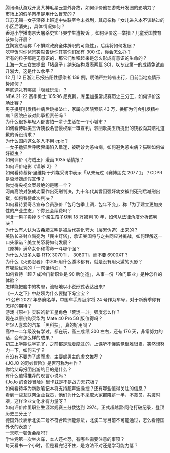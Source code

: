 腾讯确认游戏开发大神毛星云意外身故，如何评价他在游戏开发圈的影响力？  
市场上的假羊肉串是用什么冒充的？  
江苏无锡一女子深夜上班途中失联至今未找到，其母亲称「女儿进入本不该路过的小区后消失」，具体情况如何？  
香港小学播南京大屠杀史实吓哭学生遭投诉 ，如何评价这一举措？儿童爱国教育该如何开展？  
立陶宛总理称「不排除政府全体辞职的可能性」，后续将如何发展？  
吃早饭时你爸爸突然告诉你其实你们家有 300 亿，你会怎么办？  
所有的粒子都是无意识的，那它们堆积起来是怎么形成有意识的生命的？  
上海一大三女生提出「猪鼻子」纳米结构发表两篇 SCI，以专业第一的成绩免试直升浙大，这是什么水平？  
12 月 12 日浙江已报告阳性感染者 139 例，明确严控跨省出行，目前当地疫情形势如何？  
年底送礼有哪些「隐藏玩法」？  
NBA 21-22 赛季勇士 105:96 尼克斯，库里加冕常规赛历史三分王，如何评价这场比赛？  
男子换肝引发精神病后跳楼坠亡，家属向医院索赔 43 万，换肝为何会引发精神病？医院应该对此承担责任吗？  
为什么很多年轻人都害怕一辈子生活在一个小城市？  
如何看待耿美玉诉饶毅名誉侵权案一审宣判，驳回耿美玉所提出的饶毅向其赔礼道歉的诉讼请求？  
为什么国内这么多人不用 epic？  
一女子撸猫后呼吸衰竭陷入晕迷，被确诊为恙虫病，如何避免恙虫病？猫咪如何做好驱虫？  
如何评价《海贼王》漫画 1035 话情报？  
如何评价电影《误杀 2》？  
如何看待基努·里维斯于外媒采访中表示「从未玩过《赛博朋克 2077 》」？CDPR 是否涉嫌虚假宣传？  
你觉得央视文案最绝的是哪一个？  
河南高院对张成功案作出死刑判决，九十年代其曾因强奸幼女被判死刑后减刑出狱，如何看待此次判决？  
如何看待爱奇艺宣布会员涨价「包月包季上调，包年不变」，称「为了建立更加良性的产业生态」？你还会续费吗？  
河北一男子卖掉 5 个亲生孩子获利 18 万被判 10 年，如何从法律角度分析该判决？  
为什么有人认为古希腊文明是被后代美化夸大（层累伪造）出来的？  
美防长亲封立陶宛为「民主灯塔」，承诺美国将与之共同应对挑战，如何理解这一口头承诺？美立关系将如何发展？  
《原神》满命女仆和零命一斗哪个强？  
为什么人很多人要 RTX 3070Ti 、 3080Ti，而不要 6900XT ?  
为什么《火影忍者》中木叶用什么遁术都有，就是没有用火遁的火影？  
有哪些优秀的「一句话科幻」？  
如何看待「超 7 成冷门新职业是 90 后创造」，从事一份「冷门职业」是种怎样的体验？  
怎样能把脑中的构思，流畅地以小说形式表达出来?  
《一人之下》中赵姨为什么要抛下冯宝宝？  
F1 公布 2022 年参赛名单，中国车手周冠宇将 24 号作为车号，对于新赛季你有怎样的期待？  
游戏《原神》实装的新五星角色「荒泷一斗」强度怎么样？  
现在以原价购买华为 Mate 40 Pro 5G 版值得吗？  
年轻人喜欢的汽车「黑科技」，真的好用吗？  
高中一二年级没有学过，都在玩，高三成绩 300 左右，还有 176 天，非常努力的话，会有怎么样的成果？  
初三上学期快学完了，之前都是玩着度过的，上课听不懂感觉很难很累，突然想努力一下，如何去学？  
有没有不要为了虐而虐，主要虐男主的虐文推荐？  
《JOJO 的奇妙冒险》是否可称为神作？  
你给父母报团出游的目的是什么？  
有什么值得推荐的现言小说吗？  
《JoJo 的奇妙冒险》里卡兹是不是战力天花板？  
如何看待华为新款笔记本将支持超声波操控？还有哪些值得关注的信息？  
看到一些互联网企业裁员，他们为什么不采取大家都降薪一半，不裁员，共渡时艰，这样企业文化才有力量呀？  
如何评价库里职业生涯常规赛三分数达到 2974，正式超越雷·阿伦打破纪录，登顶历史三分王？  
德国外长表示北溪二号不符合欧洲能源法，北溪二号目前不可能通过，怎么看德国外长的表态？  
一天吃一顿饭会瘦吗?  
学生党第一次坐火车，本人还社恐，有哪些需要注意的事项？  
每天看书一个小时，但是看完记不住，是方法不对还是学习能力低？  
